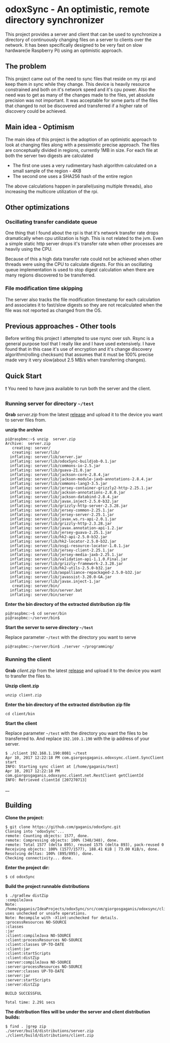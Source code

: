 # odoxSync - An optimistic, remote directory synchronizer

This project provides a server and client that can be used
to synchronize a directory of continuously changing files on
a server to clients over the network. It has been
specifically designed to be very fast on slow hardware(ie
Raspberry Pi) using an optimistic approach.

## The problem

This project came out of the need to sync files that reside
on my rpi and keep them in sync while they change. This
device is heavily resource constrained and both on it's
network speed and it's cpu power. Also the need was to get
as many of the changes made to the files, yet absolute
precision was not important. It was acceptable for some
parts of the files that changed to not be discovered and
transferred if a higher rate of discovery could be achieved.

## Main idea - Optimism

The main idea of this project is the adoption of an
optimistic approach to look at changing files along with a
pessimistic precise approach. The files are conceptually
divided in regions, currently 1MB in size. For each file at
both the server two digests are calculated

 - The first one uses a very rudimentary hash algorithm
   calculated on a small sample of the region - 4KB
 - The second one uses a SHA256 hash of the entire region

The above calculations happen in parallel(using multiple
threads), also increasing the multicore utilization of the
rpi. 

## Other optimizations

### Oscillating transfer candidate queue

One thing that I found about the rpi is that it's network
transfer rate drops dramatically when cpu utilization is
high. This is not related to the jvm. Even a simple static
http server drops it's transfer rate when other processes
are heavily using the CPU.

Because of this a high data transfer rate could not be
achieved when other threads were using the CPU to calculate
digests. For this an oscillating queue implementation is
used to stop digest calculation when there are many regions
discovered to be transferred.

### File modification time skipping

The server also tracks  the file modification timestamp for
each calculation and associates it to fast/slow digests so
they are not recalculated when the file was not reported as
changed from the OS.

## Previous approaches - Other tools

Before writing this project I attempted to use rsync over
ssh. Rsync is a general purpose tool that I really like and
I have used extensively. I have found that in this case
it's use of encryption and it's change discovery
algorithm(rolling checksum) that assumes that it must be
100% precise made very it very slow(about 2.5 MB/s when transferring
changes).

## Quick Start

:exclamation: You need to have java available to run both the 
server and the client.

### Running server for directory `~/test`

__Grab__ _server.zip_ from the latest [release](https://github.com/gaganis/odoxSync/releases)
and upload it to the device you want to server files from.

__unzip the archive__
```
pi@raspbmc:~$ unzip  server.zip
Archive:  server.zip
   creating: server/
   creating: server/lib/
  inflating: server/lib/server.jar
  inflating: server/lib/odoxSync-buildjob-0.1.jar
  inflating: server/lib/commons-io-2.5.jar
  inflating: server/lib/guava-21.0.jar
  inflating: server/lib/jackson-core-2.8.4.jar
  inflating: server/lib/jackson-module-jaxb-annotations-2.8.4.jar
  inflating: server/lib/commons-lang3-3.5.jar
  inflating: server/lib/jersey-container-grizzly2-http-2.25.1.jar
  inflating: server/lib/jackson-annotations-2.8.0.jar
  inflating: server/lib/jackson-databind-2.8.4.jar
  inflating: server/lib/javax.inject-2.5.0-b32.jar
  inflating: server/lib/grizzly-http-server-2.3.28.jar
  inflating: server/lib/jersey-common-2.25.1.jar
  inflating: server/lib/jersey-server-2.25.1.jar
  inflating: server/lib/javax.ws.rs-api-2.0.1.jar
  inflating: server/lib/grizzly-http-2.3.28.jar
  inflating: server/lib/javax.annotation-api-1.2.jar
  inflating: server/lib/jersey-guava-2.25.1.jar
  inflating: server/lib/hk2-api-2.5.0-b32.jar
  inflating: server/lib/hk2-locator-2.5.0-b32.jar
  inflating: server/lib/osgi-resource-locator-1.0.1.jar
  inflating: server/lib/jersey-client-2.25.1.jar
  inflating: server/lib/jersey-media-jaxb-2.25.1.jar
  inflating: server/lib/validation-api-1.1.0.Final.jar
  inflating: server/lib/grizzly-framework-2.3.28.jar
  inflating: server/lib/hk2-utils-2.5.0-b32.jar
  inflating: server/lib/aopalliance-repackaged-2.5.0-b32.jar
  inflating: server/lib/javassist-3.20.0-GA.jar
  inflating: server/lib/javax.inject-1.jar
   creating: server/bin/
  inflating: server/bin/server.bat
  inflating: server/bin/server
```

__Enter the bin directory of the extracted distribution zip file__
```
pi@raspbmc:~$ cd server/bin
pi@raspbmc:~/server/bin$
```

__Start the server to serve directory `~/test`__ 

Replace parameter `~/test` with the directory you want to serve

```
pi@raspbmc:~/server/bin$ ./server ~/programming/
```

### Running the client

__Grab__ _client.zip_ from the latest [release](https://github.com/gaganis/odoxSync/releases)
and upload it to the device you want to transfer the files to.

__Unzip client.zip__
```
unzip client.zip 
```
__Enter the bin directory of the extracted distribution zip file__
```
cd client/bin
```
__Start the client__ 

Replace parameter `~/test` with the directory you want the files to be transferred
to. And replace `192.169.1.190` with the ip address of your server.
```
$ ./client 192.168.1.190:8081 ~/test 
Apr 10, 2017 12:22:18 PM com.giorgosgaganis.odoxsync.client.SyncClient start
INFO: Starting sync client at [/home/gaganis/test]
Apr 10, 2017 12:22:18 PM com.giorgosgaganis.odoxsync.client.net.RestClient getClientId
INFO: Retrieved clientId [207270713]
```


__
## Building

__Clone the project:__
```
$ git clone https://github.com/gaganis/odoxSync.git
Cloning into 'odoxSync'...
remote: Counting objects: 1577, done.
remote: Compressing objects: 100% (348/348), done.
remote: Total 1577 (delta 895), reused 1575 (delta 893), pack-reused 0
Receiving objects: 100% (1577/1577), 188.41 KiB | 73.00 KiB/s, done.
Resolving deltas: 100% (895/895), done.
Checking connectivity... done.
```

__Enter the project dir:__
```
$ cd odoxSync
```

__Build the project runnable distributions__
```
$ ./gradlew distZip
:compileJava
Note: /home/gaganis/IdeaProjects/odoxSync/src/com/giorgosgaganis/odoxsync/client/FileOperations.java uses unchecked or unsafe operations.
Note: Recompile with -Xlint:unchecked for details.
:processResources NO-SOURCE
:classes
:jar
:client:compileJava NO-SOURCE
:client:processResources NO-SOURCE
:client:classes UP-TO-DATE
:client:jar
:client:startScripts
:client:distZip
:server:compileJava NO-SOURCE
:server:processResources NO-SOURCE
:server:classes UP-TO-DATE
:server:jar
:server:startScripts
:server:distZip

BUILD SUCCESSFUL

Total time: 2.291 secs
```

__The distribution files will be under the server and client distribution builds:__
```
$ find . |grep zip
./server/build/distributions/server.zip
./client/build/distributions/client.zip
```

